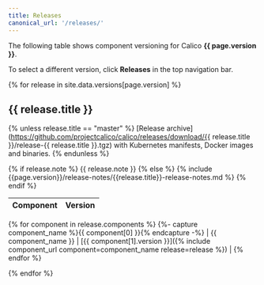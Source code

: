 ```yaml
---
title: Releases
canonical_url: '/releases/'
---
```


The following table shows component versioning for Calico  **{{ page.version }}**.

To select a different version, click **Releases** in the top navigation bar.

{% for release in site.data.versions[page.version] %}
## {{ release.title }}
{% unless release.title == "master" %}
[Release archive](https://github.com/projectcalico/calico/releases/download/{{ release.title }}/release-{{ release.title }}.tgz) with Kubernetes manifests, Docker images and binaries.
{% endunless %}

{% if release.note %}
{{ release.note }}
{% else %}
{% include {{page.version}}/release-notes/{{release.title}}-release-notes.md %}
{% endif %}

| Component              | Version |
|------------------------|---------|
{% for component in release.components %}
{%- capture component_name %}{{ component[0] }}{% endcapture -%}
| {{ component_name }}   | [{{ component[1].version }}]({% include component_url component=component_name release=release %}) |
{% endfor %}

{% endfor %}
